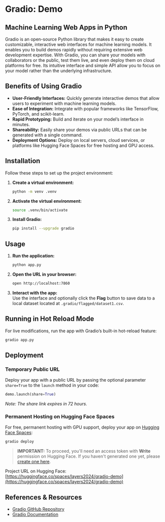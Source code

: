 # Gradio: Demo

## Machine Learning Web Apps in Python

Gradio is an open-source Python library that makes it easy to create customizable, interactive web interfaces for machine learning models. It enables you to build demos rapidly without requiring extensive web development expertise. With Gradio, you can share your models with collaborators or the public, test them live, and even deploy them on cloud platforms for free. Its intuitive interface and simple API allow you to focus on your model rather than the underlying infrastructure.

## Benefits of Using Gradio

- **User-Friendly Interfaces:** Quickly generate interactive demos that allow users to experiment with machine learning models.
- **Ease of Integration:** Integrate with popular frameworks like TensorFlow, PyTorch, and scikit-learn.
- **Rapid Prototyping:** Build and iterate on your model’s interface in minutes.
- **Shareability:** Easily share your demos via public URLs that can be generated with a single command.
- **Deployment Options:** Deploy on local servers, cloud services, or platforms like Hugging Face Spaces for free hosting and GPU access.

## Installation

Follow these steps to set up the project environment:

1. **Create a virtual environment:**

   ```bash
   python -m venv .venv
   ```

2. **Activate the virtual environment:**

   ```bash
   source .venv/bin/activate
   ```

3. **Install Gradio:**

   ```bash
   pip install --upgrade gradio
   ```

## Usage

1. **Run the application:**

   ```bash
   python app.py
   ```

2. **Open the URL in your browser:**

   ```bash
   open http://localhost:7860
   ```

3. **Interact with the app:**  
   Use the interface and optionally click the **Flag** button to save data to a local dataset located at `.gradio/flagged/dataset1.csv`.

## Running in Hot Reload Mode

For live modifications, run the app with Gradio’s built-in hot-reload feature:

```bash
gradio app.py
```

## Deployment

### Temporary Public URL

Deploy your app with a public URL by passing the optional parameter `share=True` to the `launch` method in your code:

```python
demo.launch(share=True)
```

_Note: The share link expires in 72 hours._

### Permanent Hosting on Hugging Face Spaces

For free, permanent hosting with GPU support, deploy your app on [Hugging Face Spaces](https://huggingface.co/spaces):

```bash
gradio deploy
```

> **IMPORTANT:** To proceed, you'll need an access token with **Write** permission on Hugging Face. If you haven't generated one yet, please [create one here](https://huggingface.co/settings/tokens).

Project URL on Hugging Face:
[https://huggingface.co/spaces/layers2024/gradio-demo](https://huggingface.co/spaces/layers2024/gradio-demo)

## References & Resources

- [Gradio GitHub Repository](https://github.com/gradio-app/gradio)
- [Gradio Documentation](https://gradio.app/)
